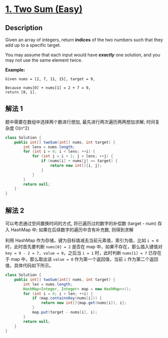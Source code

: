 # [1. Two Sum (Easy)](https://leetcode.com/problems/two-sum/)

## Description

Given an array of integers, return **indices** of the two numbers such that they add up to a specific target.

You may assume that each input would have ***exactly*** one solution, and you may not use the same element twice.

**Example:**

```
Given nums = [2, 7, 11, 15], target = 9,

Because nums[0] + nums[1] = 2 + 7 = 9,
return [0, 1].
```


## 解法 1

题中需要在数组中选择两个数进行想加, 最先进行两次遍历两两想加求解; 时间复杂度 O(n^2)
```java
class Solution {
    public int[] twoSum(int[] nums, int target) {
        int lens = nums.length;
        for (int i = 0; i < lens; ++i) {
            for (int j = i + 1; j < lens; ++j) {
                if (nums[i] + nums[j] == target) {
                    return new int[]{i, j};
                }
            }
        }
        return null;
    }
}
```

## 解法 2

可以考虑通过空间置换时间的方式, 将已遍历过的数字的补偿数 (target - num) 存入 HashMap 中; 如果在后续数字的遍历中含有补充数, 则得到求解  

利用 HashMap 作为存储，键为目标值减去当前元素值，索引为值，比如 `i = 0` 时，此时首先要判断 `nums[0] = 2` 是否在 map 中，如果不存在，那么插入键值对 `key = 9 - 2 = 7, value = 0`，之后当 `i = 1` 时，此时判断 `nums[1] = 7` 已存在于 map 中，那么取出该 `value = 0` 作为第一个返回值，当前 `i` 作为第二个返回值，具体代码如下所示。

```java
class Solution {
    public int[] twoSum(int[] nums, int target) {
        int len = nums.length;
        HashMap<Integer, Integer> map = new HashMap<>();
        for (int i = 0; i < len; ++i) {
            if (map.containsKey(nums[i])) {
                return new int[]{map.get(nums[i]), i};
            }
            map.put(target - nums[i], i);
        }
        return null;
    }
}
```
